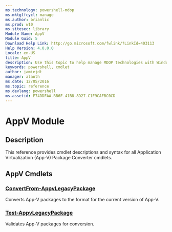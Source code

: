 ```yaml
---
ms.technology: powershell-mdop
ms.mktglfcycl: manage
ms.author: brianlic
ms.prod: w10
ms.sitesec: library
Module Name: AppV
Module Guid: 5
Download Help Link: http://go.microsoft.com/fwlink/?LinkId=403113
Help Version: 4.0.0.0
Locale: en-US
title: AppV
description: Use this topic to help manage MDOP technologies with Windows PowerShell.
keywords: powershell, cmdlet
author: jamiejdt
manager: alanth 
ms.date: 12/05/2016
ms.topic: reference
ms.devlang: powershell
ms.assetid: F74DDFAA-BB6F-41B8-8D27-C1F9CAFBC0CD
---
```


# AppV Module
## Description
This reference provides cmdlet descriptions and syntax for all Application Virtualization (App-V) Package Converter cmdlets.

## AppV Cmdlets
### [ConvertFrom-AppvLegacyPackage](./ConvertFrom-AppvLegacyPackage.md)
Converts App-V packages to the format for the current version of App-V.

### [Test-AppvLegacyPackage](./Test-AppvLegacyPackage.md)
Validates App-V packages for conversion.

